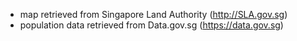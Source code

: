 - map retrieved from Singapore Land Authority (http://SLA.gov.sg)
- population data retrieved from Data.gov.sg (https://data.gov.sg)
